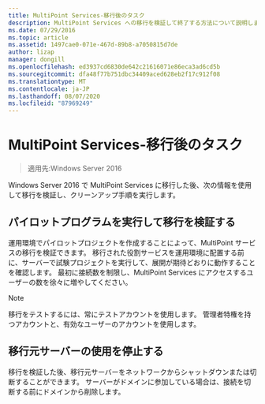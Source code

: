 ```yaml
---
title: MultiPoint Services-移行後のタスク
description: MultiPoint Services への移行を検証して終了する方法について説明します。
ms.date: 07/29/2016
ms.topic: article
ms.assetid: 1497cae0-071e-467d-89b8-a7050815d7de
author: lizap
manager: dongill
ms.openlocfilehash: ed3937cd6830de642c21616071e86eca3ad6cd5b
ms.sourcegitcommit: dfa48f77b751dbc34409aced628eb2f17c912f08
ms.translationtype: MT
ms.contentlocale: ja-JP
ms.lasthandoff: 08/07/2020
ms.locfileid: "87969249"
---
```

# <a name="multipoint-services---post-migration-tasks"></a>MultiPoint Services-移行後のタスク

>適用先:Windows Server 2016

Windows Server 2016 で MultiPoint Services に移行した後、次の情報を使用して移行を検証し、クリーンアップ手順を実行します。

## <a name="validate-the-migration-by-running-a-pilot-program"></a>パイロットプログラムを実行して移行を検証する

運用環境でパイロットプロジェクトを作成することによって、MultiPoint サービスの移行を検証できます。 移行された役割サービスを運用環境に配置する前に、サーバーで試験プロジェクトを実行して、展開が期待どおりに動作することを確認します。 最初に接続数を制限し、MultiPoint Services にアクセスするユーザーの数を徐々に増やしてください。

> [!NOTE]
> 移行をテストするには、常にテストアカウントを使用します。 管理者特権を持つアカウントと、有効なユーザーのアカウントを使用します。

## <a name="retire-the-source-server"></a>移行元サーバーの使用を停止する
移行を検証した後、移行元サーバーをネットワークからシャットダウンまたは切断することができます。 サーバーがドメインに参加している場合は、接続を切断する前にドメインから削除します。

